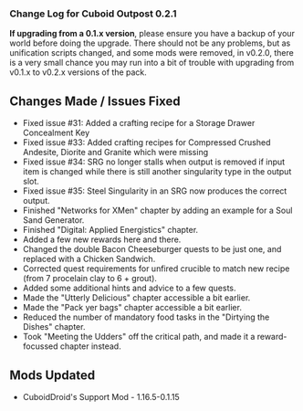 ### Change Log for Cuboid Outpost 0.2.1

**If upgrading from a 0.1.x version**, please ensure you have a backup of your world before doing the upgrade. There should not be any problems, but as unification scripts changed, and some mods were removed, in v0.2.0, there is a very small chance you may run into a bit of trouble with upgrading from v0.1.x to v0.2.x versions of the pack.

## Changes Made / Issues Fixed

- Fixed issue #31: Added a crafting recipe for a Storage Drawer Concealment Key
- Fixed issue #33: Added crafting recipes for Compressed Crushed Andesite, Diorite and Granite which were missing
- Fixed issue #34: SRG no longer stalls when output is removed if input item is changed while there is still another singularity type in the output slot.
- Fixed issue #35: Steel Singularity in an SRG now produces the correct output.
- Finished "Networks for XMen" chapter by adding an example for a Soul Sand Generator.
- Finished "Digital: Applied Energistics" chapter.
- Added a few new rewards here and there.
- Changed the double Bacon Cheeseburger quests to be just one, and replaced with a Chicken Sandwich.
- Corrected quest requirements for unfired crucible to match new recipe (from 7 procelain clay to 6 + grout).
- Added some additional hints and advice to a few quests.
- Made the "Utterly Delicious" chapter accessible a bit earlier.
- Made the "Pack yer bags" chapter accessible a bit earlier.
- Reduced the number of mandatory food tasks in the "Dirtying the Dishes" chapter.
- Took "Meeting the Udders" off the critical path, and made it a reward-focussed chapter instead.

## Mods Updated

- CuboidDroid's Support Mod - 1.16.5-0.1.15